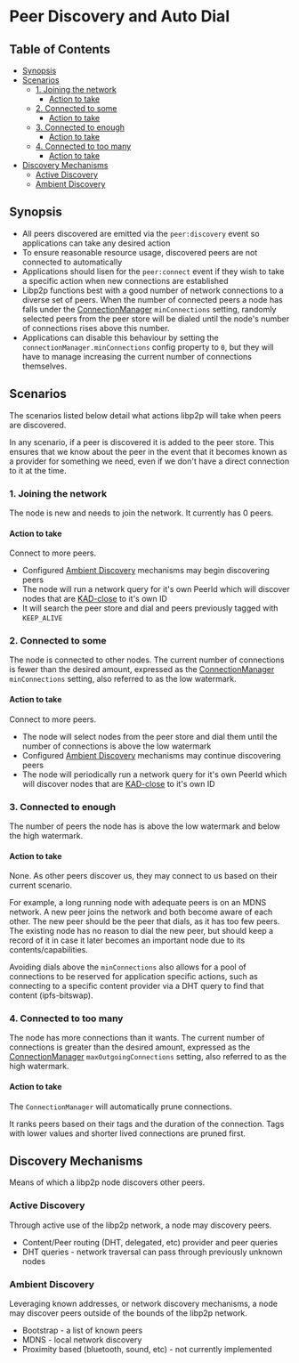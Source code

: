 # Peer Discovery and Auto Dial <!-- omit in toc -->

## Table of Contents <!-- omit in toc -->

- [Synopsis](#synopsis)
- [Scenarios](#scenarios)
  - [1. Joining the network](#1-joining-the-network)
    - [Action to take](#action-to-take)
  - [2. Connected to some](#2-connected-to-some)
    - [Action to take](#action-to-take-1)
  - [3. Connected to enough](#3-connected-to-enough)
    - [Action to take](#action-to-take-2)
  - [4. Connected to too many](#4-connected-to-too-many)
    - [Action to take](#action-to-take-3)
- [Discovery Mechanisms](#discovery-mechanisms)
  - [Active Discovery](#active-discovery)
  - [Ambient Discovery](#ambient-discovery)

## Synopsis

* All peers discovered are emitted via the `peer:discovery` event so applications can take any desired action
* To ensure reasonable resource usage, discovered peers are not connected to automatically
* Applications should lisen for the `peer:connect` event if they wish to take a specific action when new connections are established
* Libp2p functions best with a good number of network connections to a diverse set of peers. When the number of connected peers a node has falls under the [ConnectionManager](https://github.com/libp2p/js-libp2p/blob/main/doc/CONFIGURATION.md#configuring-connection-manager) `minConnections` setting, randomly selected peers from the peer store will be dialed until the node's number of connections rises above this number.
* Applications can disable this behaviour by setting the `connectionManager.minConnections` config property to `0`, but they will have to manage increasing the current number of connections themselves.

## Scenarios

The scenarios listed below detail what actions libp2p will take when peers are discovered.

In any scenario, if a peer is discovered it is added to the peer store. This ensures that we know about the peer in the event that it becomes known as a provider for something we need, even if we don't have a direct connection to it at the time.

### 1. Joining the network

The node is new and needs to join the network. It currently has 0 peers.

#### Action to take

Connect to more peers.

* Configured [Ambient Discovery](#ambient-discovery) mechanisms may begin discovering peers
* The node will run a network query for it's own PeerId which will discover nodes that are [KAD-close](https://en.wikipedia.org/wiki/Kademlia) to it's own ID
* It will search the peer store and dial and peers previously tagged with `KEEP_ALIVE`

### 2. Connected to some

The node is connected to other nodes. The current number of connections is fewer than the desired amount, expressed as the [ConnectionManager](https://github.com/libp2p/js-libp2p/blob/main/doc/CONFIGURATION.md#configuring-connection-manager) `minConnections` setting, also referred to as the low watermark.

#### Action to take

Connect to more peers.

* The node will select nodes from the peer store and dial them until the number of connections is above the low watermark
* Configured [Ambient Discovery](#ambient-discovery) mechanisms may continue discovering peers
* The node will periodically run a network query for it's own PeerId which will discover nodes that are [KAD-close](https://en.wikipedia.org/wiki/Kademlia) to it's own ID

### 3. Connected to enough

The number of peers the node has is above the low watermark and below the high watermark.

#### Action to take

None. As other peers discover us, they may connect to us based on their current scenario.

For example, a long running node with adequate peers is on an MDNS network. A new peer joins the network and both become aware of each other. The new peer should be the peer that dials, as it has too few peers. The existing node has no reason to dial the new peer, but should keep a record of it in case it later becomes an important node due to its contents/capabilities.

Avoiding dials above the `minConnections` also allows for a pool of connections to be reserved for application specific actions, such as connecting to a specific content provider via a DHT query to find that content (ipfs-bitswap).

### 4. Connected to too many

The node has more connections than it wants. The current number of connections is greater than the desired amount, expressed as the [ConnectionManager](https://github.com/libp2p/js-libp2p/blob/main/doc/CONFIGURATION.md#configuring-connection-manager) `maxOutgoingConnections` setting, also referred to as the high watermark.

#### Action to take

The `ConnectionManager` will automatically prune connections.

It ranks peers based on their tags and the duration of the connection. Tags with lower values and shorter lived connections are pruned first.

## Discovery Mechanisms

Means of which a libp2p node discovers other peers.

### Active Discovery

Through active use of the libp2p network, a node may discovery peers.

* Content/Peer routing (DHT, delegated, etc) provider and peer queries
* DHT queries - network traversal can pass through previously unknown nodes

### Ambient Discovery

Leveraging known addresses, or network discovery mechanisms, a node may discover peers outside of the bounds of the libp2p network.

* Bootstrap - a list of known peers
* MDNS - local network discovery
* Proximity based (bluetooth, sound, etc) - not currently implemented
